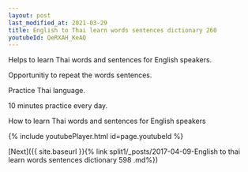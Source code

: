 ```yaml
---
layout: post
last_modified_at: 2021-03-29
title: English to Thai learn words sentences dictionary 260 
youtubeId: QeRXAH_KeAQ
---
```

 
 
Helps to learn Thai words and sentences for English speakers.

Opportunitiy to repeat the words sentences. 

Practice Thai language. 
 
10 minutes practice every day. 
 
How to learn Thai words and sentences for English speakers 
 
{% include youtubePlayer.html id=page.youtubeId %}
 
 
[Next]({{ site.baseurl }}{% link  split1/_posts/2017-04-09-English to thai learn words sentences dictionary 598 .md%})
 
